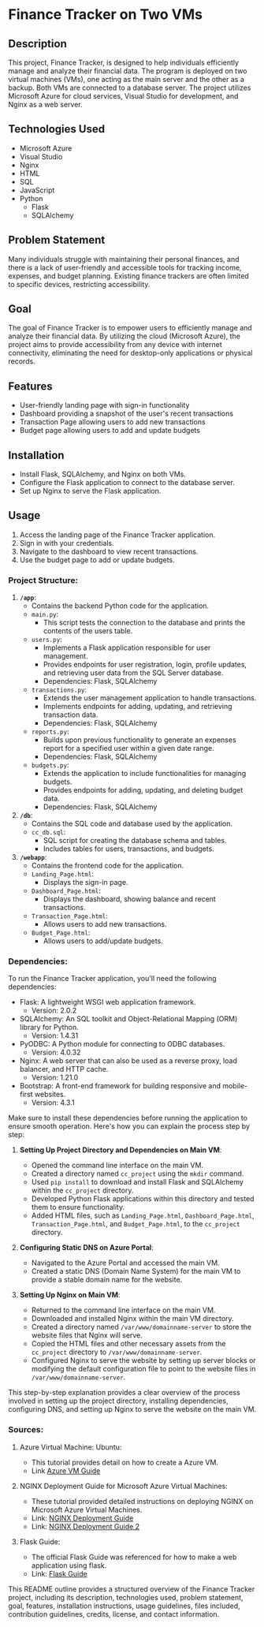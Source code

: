 # Finance Tracker on Two VMs

## Description
This project, Finance Tracker, is designed to help individuals efficiently manage and analyze their financial data. The program is deployed on two virtual machines (VMs), one acting as the main server and the other as a backup. Both VMs are connected to a database server. The project utilizes Microsoft Azure for cloud services, Visual Studio for development, and Nginx as a web server.

## Technologies Used
- Microsoft Azure
- Visual Studio
- Nginx
- HTML
- SQL
- JavaScript
- Python
  - Flask
  - SQLAlchemy

## Problem Statement
Many individuals struggle with maintaining their personal finances, and there is a lack of user-friendly and accessible tools for tracking income, expenses, and budget planning. Existing finance trackers are often limited to specific devices, restricting accessibility.

## Goal
The goal of Finance Tracker is to empower users to efficiently manage and analyze their financial data. By utilizing the cloud (Microsoft Azure), the project aims to provide accessibility from any device with internet connectivity, eliminating the need for desktop-only applications or physical records.

## Features
- User-friendly landing page with sign-in functionality
- Dashboard providing a snapshot of the user's recent transactions
- Transaction Page allowing users to add new transactions
- Budget page allowing users to add and update budgets

## Installation
- Install Flask, SQLAlchemy, and Nginx on both VMs.
- Configure the Flask application to connect to the database server.
- Set up Nginx to serve the Flask application.

## Usage
1. Access the landing page of the Finance Tracker application.
2. Sign in with your credentials.
3. Navigate to the dashboard to view recent transactions.
4. Use the budget page to add or update budgets.

### Project Structure:
1. **`/app`**: 
    - Contains the backend Python code for the application.
    - `main.py`: 
        - This script tests the connection to the database and prints the contents of the users table.
    - `users.py`: 
        - Implements a Flask application responsible for user management.
        - Provides endpoints for user registration, login, profile updates, and retrieving user data from the SQL Server database.
        - Dependencies: Flask, SQLAlchemy
    - `transactions.py`: 
        - Extends the user management application to handle transactions.
        - Implements endpoints for adding, updating, and retrieving transaction data.
        - Dependencies: Flask, SQLAlchemy
    - `reports.py`: 
        - Builds upon previous functionality to generate an expenses report for a specified user within a given date range.
        - Dependencies: Flask, SQLAlchemy
    - `budgets.py`: 
        - Extends the application to include functionalities for managing budgets.
        - Provides endpoints for adding, updating, and deleting budget data.
        - Dependencies: Flask, SQLAlchemy
2. **`/db`**: 
    - Contains the SQL code and database used by the application.
    - `cc_db.sql`: 
        - SQL script for creating the database schema and tables.
        - Includes tables for users, transactions, and budgets.
3. **`/webapp`**: 
    - Contains the frontend code for the application.
    - `Landing_Page.html`: 
        - Displays the sign-in page.
    - `Dashboard_Page.html`: 
        - Displays the dashboard, showing balance and recent transactions.
    - `Transaction_Page.html`: 
        - Allows users to add new transactions.
    - `Budget_Page.html`: 
        - Allows users to add/update budgets.

### Dependencies:
To run the Finance Tracker application, you'll need the following dependencies:
- Flask: A lightweight WSGI web application framework.
    - Version: 2.0.2
- SQLAlchemy: An SQL toolkit and Object-Relational Mapping (ORM) library for Python.
    - Version: 1.4.31
- PyODBC: A Python module for connecting to ODBC databases.
    - Version: 4.0.32
- Nginx: A web server that can also be used as a reverse proxy, load balancer, and HTTP cache.
    - Version: 1.21.0
- Bootstrap: A front-end framework for building responsive and mobile-first websites.
    - Version: 4.3.1

Make sure to install these dependencies before running the application to ensure smooth operation.
Here's how you can explain the process step by step:

1. **Setting Up Project Directory and Dependencies on Main VM**:
   - Opened the command line interface on the main VM.
   - Created a directory named `cc_project` using the `mkdir` command.
   - Used `pip install` to download and install Flask and SQLAlchemy within the `cc_project` directory.
   - Developed Python Flask applications within this directory and tested them to ensure functionality.
   - Added HTML files, such as `Landing_Page.html`, `Dashboard_Page.html`, `Transaction_Page.html`, and `Budget_Page.html`, to the `cc_project` directory.

2. **Configuring Static DNS on Azure Portal**:
   - Navigated to the Azure Portal and accessed the main VM.
   - Created a static DNS (Domain Name System) for the main VM to provide a stable domain name for the website.

3. **Setting Up Nginx on Main VM**:
   - Returned to the command line interface on the main VM.
   - Downloaded and installed Nginx within the main VM directory.
   - Created a directory named `/var/www/domainname-server` to store the website files that Nginx will serve.
   - Copied the HTML files and other necessary assets from the `cc_project` directory to `/var/www/domainname-server`.
   - Configured Nginx to serve the website by setting up server blocks or modifying the default configuration file to point to the website files in `/var/www/domainname-server`.

This step-by-step explanation provides a clear overview of the process involved in setting up the project directory, installing dependencies, configuring DNS, and setting up Nginx to serve the website on the main VM.

### Sources:
1. Azure Virtual Machine: Ubuntu:
    - This tutorial provides detail on how to create a Azure VM. 
    - Link [Azure VM Guide](https://learn.microsoft.com/en-us/azure/virtual-machines/linux/quick-create-portal?tabs=ubuntu)

2. NGINX Deployment Guide for Microsoft Azure Virtual Machines:
   - These tutorial provided detailed instructions on deploying NGINX on Microsoft Azure Virtual Machines.
   - Link: [NGINX Deployment Guide](https://docs.nginx.com/nginx/deployment-guides/microsoft-azure/virtual-machines-for-nginx/)
   - Link: [NGINX Deployment Guide 2](https://jgefroh.medium.com/a-guide-to-using-nginx-for-static-websites-d96a9d034940)
   
3. Flask Guide:
   - The official Flask Guide was referenced for how to make a web application using flask.
   - Link: [Flask Guide](https://www.digitalocean.com/community/tutorials/how-to-make-a-web-application-using-flask-in-python-3)

This README outline provides a structured overview of the Finance Tracker project, including its description, technologies used, problem statement, goal, features, installation instructions, usage guidelines, files included, contribution guidelines, credits, license, and contact information. 